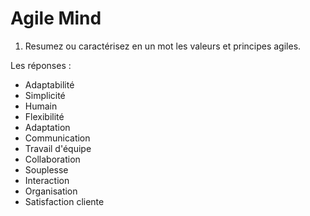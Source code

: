 # Agile Mind

1. Resumez ou caractérisez en un mot les valeurs et principes agiles.

Les réponses :

- Adaptabilité
- Simplicité
- Humain
- Flexibilité
- Adaptation
- Communication
- Travail d'équipe
- Collaboration
- Souplesse
- Interaction
- Organisation
- Satisfaction cliente